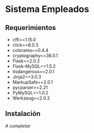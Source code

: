 # Sistema Empleados

## Requerimientos

- cffi==1.15.0
- click==8.0.3
- colorama==0.4.4
- cryptography==36.0.1
- Flask==2.0.2
- Flask-MySQL==1.5.2
- itsdangerous==2.0.1
- Jinja2==3.0.3
- MarkupSafe==2.0.1
- pycparser==2.21
- PyMySQL==1.0.2
- Werkzeug==2.0.2

## Instalación

_A completar_